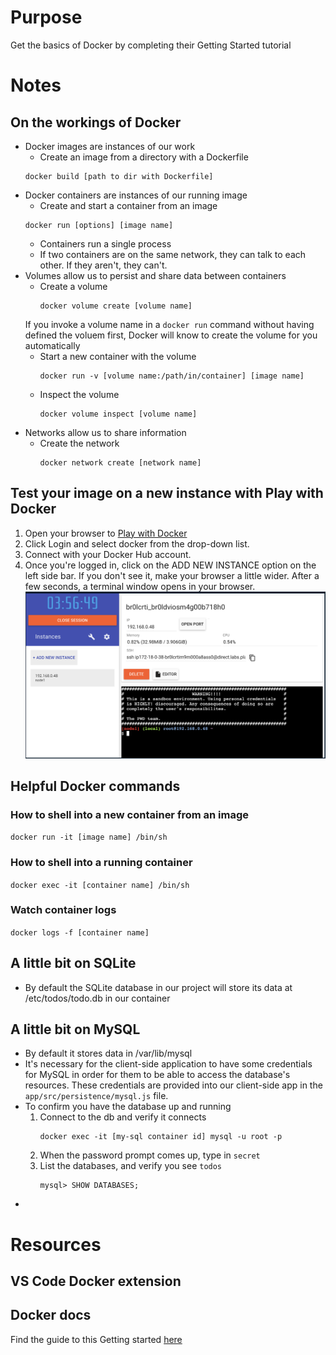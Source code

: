 # Purpose
Get the basics of Docker by completing their Getting Started tutorial

# Notes
## On the workings of Docker
- Docker images are instances of our work
    - Create an image from a directory with a Dockerfile
    ```
    docker build [path to dir with Dockerfile]
    ```
- Docker containers are instances of our running image
    - Create and start a container from an image
    ```
    docker run [options] [image name]
    ```
    - Containers run a single process
    - If two containers are on the same network, they can talk to each other. If they aren't, they can't.
- Volumes allow us to persist and share data between containers
    - Create a volume   
        ```
        docker volume create [volume name]
        ```   
    If you invoke a volume name in a `docker run` command without having defined the voluem first, Docker will know to create the volume for you automatically
    - Start a new container with the volume
        ```
        docker run -v [volume name:/path/in/container] [image name]
        ```
    - Inspect the volume
        ```
        docker volume inspect [volume name]
        ```
- Networks allow us to share information
    - Create the network
        ```
        docker network create [network name]
        ```

## Test your image on a new instance with Play with Docker
1. Open your browser to [Play with Docker](https://docs.docker.com/get-started/04_sharing_app/#:~:text=your%20browser%20to-,Play%20with%20Docker,-.)
1. Click Login and select docker from the drop-down list.
1. Connect with your Docker Hub account.
1. Once you're logged in, click on the ADD NEW INSTANCE option on the left side bar. If you don't see it, make your browser a little wider. After a few seconds, a terminal window opens in your browser.
![Play with Docker](.docs/1_play-with-docker.png)

## Helpful Docker commands
### How to shell into a new container from an image
`docker run -it [image name] /bin/sh`

### How to shell into a running container
`docker exec -it [container name] /bin/sh`

### Watch container logs
`docker logs -f [container name]`

## A little bit on SQLite
- By default the SQLite database in our project will store its data at /etc/todos/todo.db in our container

## A little bit on MySQL
- By default it stores data in /var/lib/mysql
- It's necessary for the client-side application to have some credentials for MySQL in order for them to be able to access the database's resources. These credentials are provided into our client-side app in the `app/src/persistence/mysql.js` file.
- To confirm you have the database up and running
    1. Connect to the db and verify it connects
        ```
        docker exec -it [my-sql container id] mysql -u root -p
        ```
    1. When the password prompt comes up, type in `secret`
    1. List the databases, and verify you see `todos`
        ```
        mysql> SHOW DATABASES;
        ```
- 

# Resources
## VS Code Docker extension
## Docker docs
Find the guide to this Getting started [here](https://docs.docker.com/get-started)

